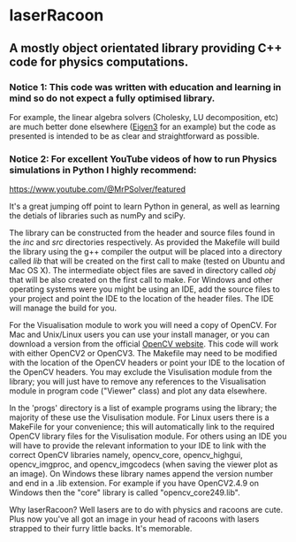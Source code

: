 # laserRacoon
## A mostly object orientated library providing C++ code for physics computations.

### Notice 1: This code was written with education and learning in mind so do not expect a fully optimised library. 
For example, the linear algebra solvers (Cholesky, LU decomposition, etc) are much better done elsewhere 
([Eigen3](http://eigen.tuxfamily.org/index.php?title=Main_Page) for an example) but the code as presented is 
intended to be as clear and straightforward as possible.

### Notice 2: For excellent YouTube videos of how to run Physics simulations in Python I highly recommend:
https://www.youtube.com/@MrPSolver/featured

It's a great jumping off point to learn Python in general, as well as learning the detials of libraries such as numPy
and sciPy.

The library can be constructed from the header and source files found in the _inc_ and _src_ directories respectively. 
As provided the Makefile will build the library using the g++ compiler the output will be placed into a directory 
called _lib_ that will be created on the first call to make (tested on Ubuntu and Mac OS X). The intermediate object 
files are saved in directory called _obj_ that will be also created on the first call to make. For Windows and other 
operating systems were you might be using an IDE, add the source files to your project and point the IDE to the 
location of the header files. The IDE will manage the build for you.

For the Visualisation module to work you will need a copy of OpenCV. For Mac and Unix/Linux users you can use your
install manager, or you can download a version from the  official [OpenCV website](http://opencv.org/). This code 
will work with either OpenCV2 or OpenCV3.  The Makefile may need to be modified with the location of the OpenCV 
headers or point your IDE to the location of the OpenCV headers. You may exclude the Visulisation module from the 
library; you will just have to remove any references to the Visualisation module in program code ("Viewer" class) 
and plot any data elsewhere.

In the 'progs' directory is a list of example programs using the library; the majority of these use the Visulisation 
module. For Linux users there is a MakeFile for your convenience; this will automatically link to the required 
OpenCV library files for the Visulisation module. For others using an IDE you will have to provide the relevant 
information to your IDE to link with the correct OpenCV libraries namely, opencv_core, opencv_highgui, opencv_imgproc, 
and opencv_imgcodecs (when saving the viewer plot as an image). On Windows these library names append the version 
number and end in a .lib extension. For example if you have OpenCV2.4.9 on Windows then the "core" library is called 
"opencv_core249.lib".


Why laserRacoon? Well lasers are to do with physics and racoons are cute. Plus now you've all got an image in your 
head of racoons with lasers strapped to their furry little backs. It's memorable.
